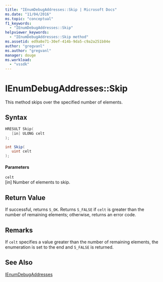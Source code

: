 ```yaml
---
title: "IEnumDebugAddresses::Skip | Microsoft Docs"
ms.date: "11/04/2016"
ms.topic: "conceptual"
f1_keywords: 
  - "IEnumDebugAddresses::Skip"
helpviewer_keywords: 
  - "IEnumDebugAddresses::Skip method"
ms.assetid: ed9a8e71-30ef-414b-9da5-c9a2a251b84e
author: "gregvanl"
ms.author: "gregvanl"
manager: douge
ms.workload: 
  - "vssdk"
---
```

# IEnumDebugAddresses::Skip
This method skips over the specified number of elements.  
  
## Syntax  
  
```cpp  
HRESULT Skip(  
   [in] ULONG celt  
);  
```  
  
```csharp  
int Skip(  
   uint celt  
);  
```  
  
#### Parameters  
 `celt`  
 [in] Number of elements to skip.  
  
## Return Value  
 If successful, returns `S_OK`. Returns `S_FALSE` if `celt` is greater than the number of remaining elements; otherwise, returns an error code.  
  
## Remarks  
 If `celt` specifies a value greater than the number of remaining elements, the enumeration is set to the end and `S_FALSE` is returned.  
  
## See Also  
 [IEnumDebugAddresses](../../../extensibility/debugger/reference/ienumdebugaddresses.md)